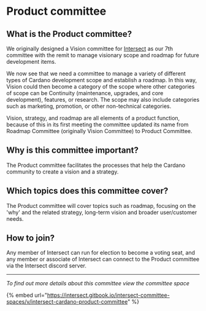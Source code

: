# Product committee

## What is the Product committee?

We originally designed a Vision committee for [Intersect](https://docs.intersectmbo.org/) as our 7th committee with the remit to manage visionary scope and roadmap for future development items.&#x20;

We now see that we need a committee to manage a variety of different types of Cardano development scope and establish a roadmap. In this way, Vision could then become a category of the scope where other categories of scope can be Continuity (maintenance, upgrades, and core development), features, or research. The scope may also include categories such as marketing, promotion, or other non-technical categories.

Vision, strategy, and roadmap are all elements of a product function, because of this in its first meeting the committee updated its name from Roadmap Committee (originally Vision Committee) to Product Committee.

## Why is this committee important?

The Product committee facilitates the processes that help the Cardano community to create a vision and a strategy.

## Which topics does this committee cover?

The Product committee will cover topics such as roadmap, focusing on the 'why' and the related strategy, long-term vision and broader user/customer needs.

## How to join?

Any member of Intersect can run for election to become a voting seat, and any member or associate of Intersect can connect to the Product committee via the Intersect discord server.

***

_To find out more details about this committee view the committee space_

{% embed url="https://intersect.gitbook.io/intersect-committee-spaces/v/intersect-cardano-product-committee" %}
